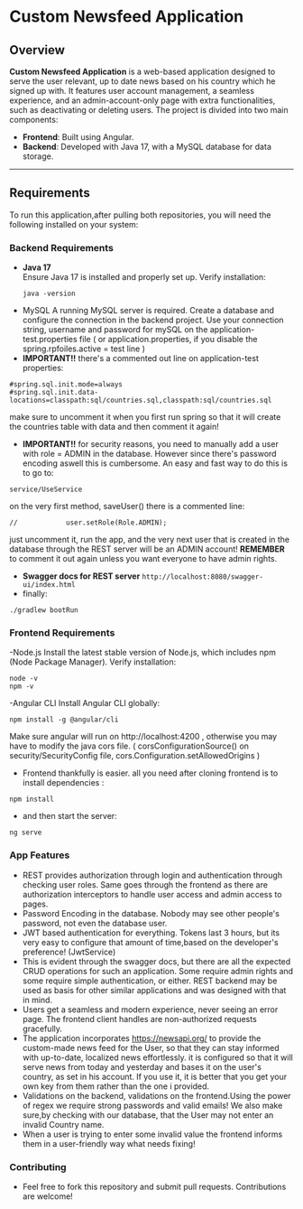 # Custom Newsfeed Application

## Overview
**Custom Newsfeed Application** is a web-based application designed to serve the user relevant, up to date news based on his country which he signed up with. It features user account management, a seamless experience, and an admin-account-only page with extra functionalities, such as deactivating or deleting users.
The project is divided into two main components:
- **Frontend**: Built using Angular.
- **Backend**: Developed with Java 17, with a MySQL database for data storage.

---

## Requirements
To run this application,after pulling both repositories, you will need the following installed on your system:

### Backend Requirements
- **Java 17**  
  Ensure Java 17 is installed and properly set up. Verify installation:
  ```
  java -version
  ```
- MySQL
A running MySQL server is required. Create a database and configure the connection in the backend project.
Use your connection string, username and password for mySQL on the application-test.properties file ( or application.properties, if you disable the spring.rpfoiles.active = test line )
- **IMPORTANT!!**
there's a commented out line on application-test properties: 
```
#spring.sql.init.mode=always
#spring.sql.init.data-locations=classpath:sql/countries.sql,classpath:sql/countries.sql
```
make sure to uncomment it when you first run spring so that it will create the countries table with data and then comment it again!

- **IMPORTANT!!**
for security reasons, you need to manually add a user with role = ADMIN in the database. However since there's password encoding aswell this is cumbersome.
An easy and fast way to do this is to go to:
```
service/UseService
```
on the very first method, saveUser() there is a commented line:
```
//            user.setRole(Role.ADMIN);
```
just uncomment it, run the app, and the very next user that is created in the database through the REST server will be an ADMIN account!
**REMEMBER** to comment it out again unless you want everyone to have admin rights.

- **Swagger docs for REST server**
```http://localhost:8080/swagger-ui/index.html```
- finally:
```
./gradlew bootRun
```
### Frontend Requirements
-Node.js
Install the latest stable version of Node.js, which includes npm (Node Package Manager).
Verify installation:
```
node -v
npm -v
```
-Angular CLI
Install Angular CLI globally:
```
npm install -g @angular/cli
```
Make sure angular will run on http://localhost:4200 , otherwise you may have to modify the java cors file. ( corsConfigurationSource() on security/SecurityConfig file, cors.Configuration.setAllowedOrigins )

- Frontend thankfully is easier. all you need after cloning frontend is to install dependencies :

```
npm install
```
- and then start the server:
```
ng serve
```

### **App Features**
- REST provides authorization through login and authentication through checking user roles. Same goes through the frontend as there are authorization interceptors to handle user access and admin access to pages.
- Password Encoding in the database. Nobody may see other people's password, not even the database user.
- JWT based authentication for everything. Tokens last 3 hours, but its very easy to configure that amount of time,based on the developer's preference! (JwtService)
- This is evident through the swagger docs, but there are all the expected CRUD operations for such an application. Some require admin rights and some require simple authentication, or either. REST backend may be used as basis for other similar applications and was designed with that in mind.
- Users get a seamless and modern experience, never seeing an error page. The frontend client handles are non-authorized requests gracefully.
- The application incorporates https://newsapi.org/ to provide the custom-made news feed for the User, so that they can stay informed with up-to-date, localized news effortlessly. it is configured so that it will serve news from today and yesterday and bases it on the user's country, as set in his account. If you use it, it is better that you get your own key from them rather than the one i provided.
- Validations on the backend, validations on the frontend.Using the power of regex we require strong passwords and valid emails! We also make sure,by checking with our database, that the User may not enter an invalid Country name.
- When a user is trying to enter some invalid value the frontend informs them in a user-friendly way what needs fixing!

### **Contributing**
- Feel free to fork this repository and submit pull requests. Contributions are welcome!
